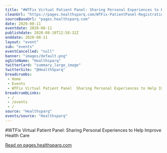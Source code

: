 ```yaml
--- 
title: "#WTFix Virtual Patient Panel: Sharing Personal Experiences to Help Improve Health Care"
cleanUrl: "https://pages.healthsparq.com/WTFix-PatientPanel-Registration.html_hsmi=92919038&_hsenc=p2ANqtz-_3AJ4Np7IA3EGuqCVUOLwmvV5GmvQdADECcwU2qLHONDTmos35x4Gl0PjhMaJWeySsWy2uk6-EFpIjz1sAKK1MlBhTvQu77Y2c6mbbOQOFA6s5b4U"
sourceBaseUrl: "pages.healthsparq.com"
date: 2020-08-11
eventdate: 2020-08-11
publishdate: 2020-08-10T12:58:32Z
enddate: 2020-08-11
layout: "event"
sub: "events"
eventCancelled: "null"
banner: "images/default.png"
ogSiteName: "Healthsparq"
twitterCard: "summary_large_image"
twitterSite: "@HealthSparq"
breadcrumbs:
 - Home
 - Events
 - WTFix Virtual Patient Panel  Sharing Personal Experiences to Help Improve Health Care
breadcrumbLinks:
 - / 
 - /events
 - / 
source: "Healthsparq"
events/source: "Healthsparq"
---
```

#WTFix Virtual Patient Panel: Sharing Personal Experiences to Help Improve Health Care  
  
[Read on pages.healthsparq.com](https://pages.healthsparq.com/WTFix-PatientPanel-Registration.html_hsmi=92919038&_hsenc=p2ANqtz-_3AJ4Np7IA3EGuqCVUOLwmvV5GmvQdADECcwU2qLHONDTmos35x4Gl0PjhMaJWeySsWy2uk6-EFpIjz1sAKK1MlBhTvQu77Y2c6mbbOQOFA6s5b4U)
